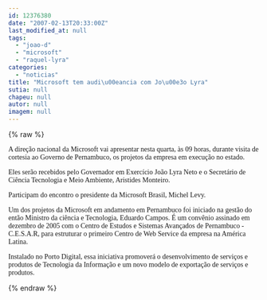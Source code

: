 ```yaml
---
id: 12376380
date: "2007-02-13T20:33:00Z"
last_modified_at: null
tags:
  - "joao-d"
  - "microsoft"
  - "raquel-lyra"
categories:
  - "noticias"
title: "Microsoft tem audi\u00eancia com Jo\u00e3o Lyra"
sutia: null
chapeu: null
autor: null
imagem: null
---
```

{% raw %}
<p><P><FONT face=Verdana>A direção nacional da Microsoft vai apresentar nesta quarta, às 09 horas, durante visita de cortesia ao Governo de Pernambuco, os projetos da empresa em execução no estado.</FONT></P></p>
<p><P><FONT face=Verdana>Eles serão recebidos pelo Governador em Exercício João Lyra Neto e o Secretário de Ciência Tecnologia e Meio Ambiente, Aristides Monteiro.</FONT></P></p>
<p><P><FONT face=Verdana>Participam do encontro o presidente da Microsoft Brasil, Michel Levy.</FONT></P></p>
<p><P><FONT face=Verdana>Um dos projetos da Microsoft em andamento em Pernambuco foi iniciado na gestão do então Ministro da ciência e Tecnologia, Eduardo Campos. É um convênio assinado em dezembro de 2005 com o Centro de Estudos e Sistemas Avançados de Pernambuco - C.E.S.A.R, para estruturar o primeiro Centro de Web Service da empresa na América Latina.</FONT></P></p>
<p><P><FONT face=Verdana>Instalado no Porto Digital, essa iniciativa promoverá o desenvolvimento de serviços e produtos de Tecnologia da Informação e um novo modelo de exportação de serviços e produtos.</FONT></P> </p>
{% endraw %}